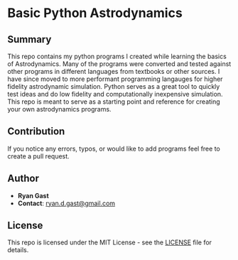 # Basic Python Astrodynamics

## Summary

This repo contains my python programs I created while learning the basics of Astrodynamics.
Many of the programs were converted and tested against other programs in different languages 
from textbooks or other sources. I have since moved to more performant programming langauges 
for higher fidelity astrodynamic simulation. Python serves as a great tool to quickly test 
ideas and do low fidelity and computationally inexpensive simulation. This repo is meant to serve
as a starting point and reference for creating your own astrodynamics programs.

## Contribution

If you notice any errors, typos, or would like to add programs feel free to 
create a pull request.

## Author

- **Ryan Gast**
- **Contact**: ryan.d.gast@gmail.com

## License

This repo is licensed under the MIT License - see the [LICENSE](LICENSE) file for details.
